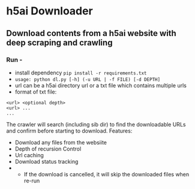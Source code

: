 # h5ai Downloader
## Download contents from a h5ai website with deep scraping and crawling
### Run -
- install dependency `pip install -r requirements.txt`
- `usage: python dl.py [-h] (-u URL | -f FILE) [-d DEPTH]`
- url can be a h5ai directory url or a txt file which contains multiple urls
- format of txt file:
```
<url> <optional depth>
<url> ...
...
```


The crawler will search (including sib dir) to find the downloadable URLs and confirm before starting to download.
Features:
- Download any files from the websiite
- Depth of recursion Control
- Url caching
- Download status tracking
- - If the download is cancelled, it will skip the downloaded files when re-run
